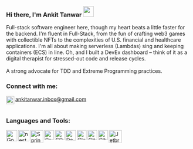 ### Hi there, I'm Ankit Tanwar <img src="https://github.com/TheDudeThatCode/TheDudeThatCode/blob/master/Assets/Hi.gif" width="29px">

Full-stack software engineer here, though my heart beats a little faster for the backend. I'm fluent in Full-Stack, from the fun of crafting web3 games with collectible NFTs to the complexities of U.S. financial and healthcare applications. I'm all about making serverless (Lambdas) sing and keeping containers (ECS) in line. Oh, and I built a DevEx dashboard – think of it as a digital therapist for stressed-out code and release cycles.
</br>
<br />
A strong advocate for TDD and Extreme Programming practices.

### Connect with me:

<img align="left" alt="gmail" width="22px" src="https://user-images.githubusercontent.com/51502980/102014435-f411a180-3d7b-11eb-964e-6c50be108aff.png" /> ankitanwar.inbox@gmail.com<br>
<br />
### Languages and Tools:

<img align="left" alt="GoLang" width="30px" src="https://user-images.githubusercontent.com/51502980/102014045-0b4f8f80-3d7a-11eb-868c-52608932f2ba.png" />
<img align="left" alt="nest" width="30px" src="https://github.com/user-attachments/assets/873251bf-d9d6-4da3-afa1-2c288d57db59" />
<img align="left" alt="SpringBoot" width="35px" src="https://github.com/user-attachments/assets/0ac11e5a-1869-4f81-9717-90625f8a1240" />
<img align="left" alt="GraphQL" width="26px" src="https://user-images.githubusercontent.com/51502980/102014121-5ec1dd80-3d7a-11eb-9767-632e9bcf1d1c.png" />
<img align="left" alt="SQL" width="26px" src="https://user-images.githubusercontent.com/51502980/102014188-cd9f3680-3d7a-11eb-9043-a780a1a50aed.png" />
<img align="left" alt="Docker" width="28px" src="https://user-images.githubusercontent.com/51502980/97905582-39e44e80-1d68-11eb-8925-5e9f1bc26bda.png" />
<img align="left" alt="Cloud" width="26px" src="https://user-images.githubusercontent.com/51502980/97901913-d0157600-1d62-11eb-9d6e-1431f5344977.png" />
<img align="left" alt="Git" width="26px" src="https://user-images.githubusercontent.com/51502980/102014329-5ae28b00-3d7b-11eb-83b8-844643eff1fc.png" />
<img align="left" alt="GitHub" width="26px" src="https://user-images.githubusercontent.com/51502980/102014378-9ed59000-3d7b-11eb-841e-7fed26411320.png" />
<img align="left" alt="Jetbrains" width="35px" src="https://github.com/user-attachments/assets/e65cff72-3ff3-4b17-a342-a48447e8d722" />


<br />
<br />

